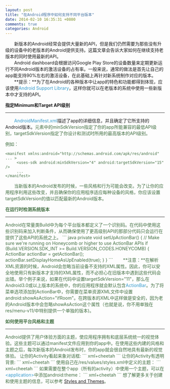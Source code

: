```yaml
---
layout: post
title: "在Android程序中如何支持不同平台版本"
date: 2014-02-10 16:35:31 +0800
comments: true
categories: Android
---
```

&emsp;&emsp;新版本的Android经常会提供大量新的API，但是我们仍然需要为那些没有升级的设备中的老版本的Android提供支持。这篇文章会告诉大家如何在继续支持老版本的同时使用最新的API。  <!--more-->  
&emsp;&emsp;Android dashboard会根据访问Google Play Store的设备数量来定期更新运行不同Android版本的激活设备的占有率。一般来说，通常的做法是首先让自己的app能支持90%左右的激活设备，在此基础上再针对新系统制作对应的版本。    
&emsp;&emsp;**提示：**为了在Android的各种版本中让app的特色和功能都得到体现，应该使用<font color="#3299CC">Android Support Library</font>，这样你就可以在老版本的系统中使用一些新版本中才支持的API。  

**指定Minimum和Target API级别**
<hr>
&emsp;&emsp;<font color="#3299CC">AndroidManifest.xml</font>描述了app的详细信息，并且确定了它所支持的Android版本。<font color="#426F42"><uses-sdk</font>元素中的<font color="#426F42">minSdkVersion</font>指定了你的app所能兼容的最低API级别，<font color="#426F42">targetSdkVersion</font>指定了你设计和测试时所用的最高版本的API级别。  

例如：
``` xml+cheetah
<manifest xmlns:android="http://schemas.android.com/apk/res/android" ... >
     <uses-sdk android:minSdkVersion="4" android:targetSdkVersion="15" />
     ... 
</manifest>
```  
&emsp;&emsp;当新版本的Android发布的时候，一些风格和行为可能会改变。为了让你的应用程序利用这些改变，并且确保你的应用程序适应每种设备的风格，你应该设置<font color="#426F42">targetSdkVersion</font>的值以匹配最新的Android版本。  

**在运行时检测系统版本**
<hr>
Android在常量类Build中为每个平台版本都定义了一个识别码。在代码中使用这些识别码来加入判断条件，从而确保使用了更高级别API的那部分代码只会运行在提供了这些API的系统之上。
``` java
private void setUpActionBar() {     
	// Make sure we're running on Honeycomb or higher to use ActionBar APIs     
	if (Build.VERSION.SDK_INT >= Build.VERSION_CODES.HONEYCOMB) {         
		ActionBar actionBar = getActionBar();         
		actionBar.setDisplayHomeAsUpEnabled(true);     
	} 
}
```
&emsp;&emsp;**注意：**在解析XML资源的时候，Android会忽略当前设备不支持的XML属性。因此，你可以安全地使用只有新版本才支持的XML属性，而不必担心在旧版本中遇到这些代码会出错。举个例子来说，如果在代码中设置<font color="#426F42">targetSdkVersion="11"</font>，那么在Android3.0或以上版本的系统中，你的应用程序就会默认包含<font color="#3299CC">ActionBar</font>。为了将菜单选项添加到ActionBar中，你需要在菜单资源XML文件中设置<font color="#426F42">android:showAsAction="ifRoom"</font>。在跨版本的XML中这样做是安全的，因为老的Android版本中会忽略<font color="#426F42">showAsAction</font>这个属性（也就是说，你不用单独在<font color="#426F42">res/menu-v11/</font>中特别提供一个单独的版本)。  

**如何使用平台风格和主题**
<hr>
Android提供了用户体验方面的主题，使应用程序拥有和底层系统统一的视觉体验。这些主题可以通过manifest文件应用到你的app中。在使用这些内建的风格和主题之后，每次新版本的Android发布时，你的app就会很自然地具有最新的视觉体验。
让你的Activity看起来象对话框:
``` xml+cheetah
<activity android:theme="@android:style/Theme.Dialog">
```  
让你的Activity有透明背景:
``` xml+cheetah
<activity android:theme="@android:style/Theme.Translucent">
```  
使用自己在<font color="#426F42">/res/values/styles.xml</font>中定义的主题：
``` xml+cheetah
<activity android:theme="@style/CustomTheme">
```  
如果需要在整个app（所有的activity）中使用一个主题，可以在<font color="#3299CC">&lt;application></font>中添加<font color="#426F42">android:theme</font>：
``` xml+cheetah
<application android:theme="@style/CustomTheme">
```  
想了解更多关于创建和使用主题的信息，可以参考 <a href="http://developer.android.com/guide/topics/ui/themes.html">Styles and Themes</a>。 
